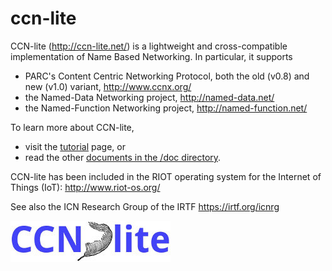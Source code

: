 # ccn-lite

CCN-lite (http://ccn-lite.net/) is a lightweight and cross-compatible
implementation of Name Based Networking. In particular, it supports

- PARC's Content Centric Networking Protocol, both the old (v0.8) and new (v1.0) variant, http://www.ccnx.org/
- the Named-Data Networking project, http://named-data.net/
- the Named-Function Networking project, http://named-function.net/

To learn more about CCN-lite,
* visit the [tutorial](doc/tutorial/tutorial.md) page, or
* read the other [documents in the /doc directory](doc/000-README-FIRST.md).

CCN-lite has been included in the RIOT operating system for the
Internet of Things (IoT): http://www.riot-os.org/

See also the ICN Research Group of the IRTF https://irtf.org/icnrg

![alt text](doc/ccn-lite-logo-256x66.jpg)